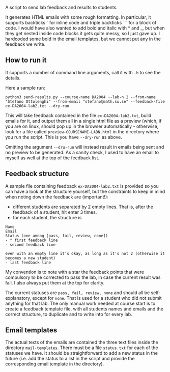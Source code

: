 A script to send lab feedback and results to students.

It generates HTML emails with some rough formatting. In particular, it supports backticks \` for inline code and triple backticks \`\`\` for a block of code. I would have also wanted to add bold and italic with \* and \_, but when they get nested inside code blocks it gets quite messy, so I just gave up. I hardcoded some bold in the email templates, but we cannot put any in the feedback we write.

## How to run it

It supports a number of command line arguments, call it with `-h` to see the details.

Here a sample run:

`python3 send-results.py --course-name DA2004 --lab-n 2 --from-name "Stefano Ottolenghi" --from-email "stefano@math.su.se" --feedback-file ex-DA2004-lab2.txt --dry-run`

This will take feedback contained in the file `ex-DA2004-lab2.txt`, build emails for it, and output them all in a single html file as a preview (which, if you are on linux, should pop up in the browser automatically - otherwise, look for a file called `preview-COURSENAME-LABN.html` in the directory where you run the script. This is you have `--dry-run` as above.

Omitting the argument `--dru-run` will instead result in emails being sent and no preview to be generated. As a sanity check, I used to have an email to myself as well at the top of the feedback list.

## Feedback structure
A sample file containing feedback `ex-DA2004-lab2.txt` is provided so you can have a look at the structure yourself, but the constraints to keep in mind when noting down the feedback are (important!):

- different students are separated by 2 empty lines. That is, after the feedback of a student, hit enter 3 times.
- for each student, the structure is

```
Name
Email
Status (one among [pass, fail, review, none])
- * first feedback line
- second feedback line

even with an empty line it's okay, as long as it's not 2 (otherwise it becomes a new student)
- last feedback line
```

My convention is to note with a star the feedback points that were compulsory to be corrected to pass the lab, in case the current result was fail. I also always put them at the top for clarity.

The current statuses are `pass, fail, review, none` and should all be self-explanatory, except for `none`. That is used for a student who did not submit anything for that lab. The only manual work needed at course start is to create a feedback template file, with all students names and emails and the correct structure, to duplicate and to write into for every lab.

## Email templates
The actual texts of the emails are contained the three text files inside the directory `mail-templates`. There must be a file `status.txt` for each of the statuses we have. It should be straightforward to add a new status in the future (i.e. add the status to a list in the script and provide the corresponding email template in the directory).
